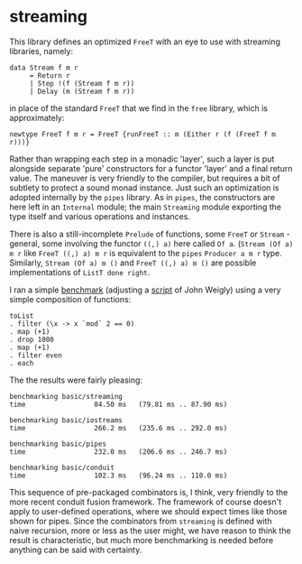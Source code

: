 streaming
=========

This library defines an optimized `FreeT` with an eye to use with 
streaming libraries, namely:

    data Stream f m r
         = Return r
         | Step !(f (Stream f m r))
         | Delay (m (Stream f m r))

in place of the standard `FreeT` that we find in the `free` library, which 
is approximately: 

    newtype FreeT f m r = FreeT {runFreeT :: m (Either r (f (FreeT f m r)))}

Rather than wrapping each step in a monadic 'layer', such a layer is 
put alongside separate 'pure' constructors for a functor 'layer'
and a final return value.  The maneuver is very friendly to the compiler, 
but requires a bit of subtlety to protect a sound monad instance.  Just such an optimization is adopted internally by the `pipes` library.
As in `pipes`, the constructors are here left in an `Internal` module; 
the main `Streaming` module exporting the type itself and various 
operations and instances. 

There is also a still-incomplete `Prelude` of functions, some 
`FreeT` or `Stream` - general, some involving the functor 
`((,) a)` here called `Of a`. (`Stream (Of a) m r` like
`FreeT ((,) a) m r` is equivalent to the `pipes` 
`Producer a m r` type. Similarly, `Stream (Of a) m ()` and 
`FreeT ((,) a) m ()` are possible implementations 
of `ListT done right`. 

I ran a simple [benchmark](https://gist.github.com/michaelt/7f89dc8b366b30bb6acc) (adjusting a [script](https://github.com/jwiegley/streaming-tests) of John Weigly) using a very simple composition of functions:

    toList 
    . filter (\x -> x `mod` 2 == 0) 
    . map (+1) 
    . drop 1000 
    . map (+1) 
    . filter even 
    . each

The the results were fairly pleasing:

    benchmarking basic/streaming
    time                 84.50 ms   (79.81 ms .. 87.90 ms)

    benchmarking basic/iostreams
    time                 266.2 ms   (235.6 ms .. 292.0 ms)

    benchmarking basic/pipes
    time                 232.0 ms   (206.6 ms .. 246.7 ms)

    benchmarking basic/conduit
    time                 102.3 ms   (96.24 ms .. 110.0 ms)

This sequence of pre-packaged combinators is, I think, very friendly to the 
more recent conduit fusion framework. The framework of course doesn't apply to
user-defined operations, where we should expect times like those shown for pipes.
Since the combinators from `streaming` is defined with naive recursion, 
more or less as the user might, we have reason to think the result is characteristic, 
but much more benchmarking is needed before anything can be said with certainty.
